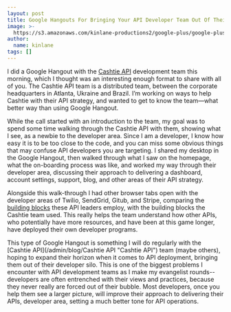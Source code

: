 ```yaml
---
layout: post
title: Google Hangouts For Bringing Your API Developer Team Out Of Their Silo
image: >-
  https://s3.amazonaws.com/kinlane-productions2/google-plus/google-plus-hangouts.png
author:
  name: kinlane
tags: []
---
```

I did a Google Hangout with the [Cashtie API](http://bit.ly/1grzE1H "Cashtie API") development team this morning, which I thought was an interesting enough format to share with all of you. The Cashtie API team is a distributed team, between the corporate headquarters in Atlanta, Ukraine and Brazil. I’m working on ways to help Cashtie with their API strategy, and wanted to get to know the team—what better way than using Google Hangout.

While the call started with an introduction to the team, my goal was to spend some time walking through the Cashtie API with them, showing what I see, as a newbie to the developer area. Since I am a developer, I know how easy it is to be too close to the code, and you can miss some obvious things that may confuse API developers you are targeting. I shared my desktop in the Google Hangout, then walked through what I saw on the homepage, what the on-boarding process was like, and worked my way through their developer area, discussing their approach to delivering a dashboard, account settings, support, blog, and other areas of their API strategy.

Alongside this walk-through I had other browser tabs open with the developer areas of Twilio, SendGrid, Gitub, and Stripe, comparing the [building blocks](http://management.apievangelist.com/building-blocks.html "API building blocks") these API leaders employ, with the building blocks the Cashtie team used. This really helps the team understand how other APIs, who potentially have more resources, and have been at this game longer, have deployed their own developer programs.

This type of Google Hangout is something I will do regularly with the [Cashtie API](/admin/blog/Cashtie API "Cashtie API") team (maybe others), hoping to expand their horizon when it comes to API deployment, bringing them out of their developer silo. This is one of the biggest problems I encounter with API development teams as I make my evangelist rounds--developers are often entrenched with their views and practices, because they never really are forced out of their bubble. Most developers, once you help them see a larger picture, will improve their approach to delivering their APIs, developer area, setting a much better tone for API operations.